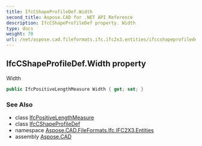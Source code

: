 ```yaml
---
title: IfcCShapeProfileDef.Width
second_title: Aspose.CAD for .NET API Reference
description: IfcCShapeProfileDef property. Width
type: docs
weight: 70
url: /net/aspose.cad.fileformats.ifc.ifc2x3.entities/ifccshapeprofiledef/width/
---
```

## IfcCShapeProfileDef.Width property

Width

```csharp
public IfcPositiveLengthMeasure Width { get; set; }
```

### See Also

* class [IfcPositiveLengthMeasure](../../../aspose.cad.fileformats.ifc.ifc2x3.types/ifcpositivelengthmeasure/)
* class [IfcCShapeProfileDef](../)
* namespace [Aspose.CAD.FileFormats.Ifc.IFC2X3.Entities](../../ifccshapeprofiledef/)
* assembly [Aspose.CAD](../../../)


